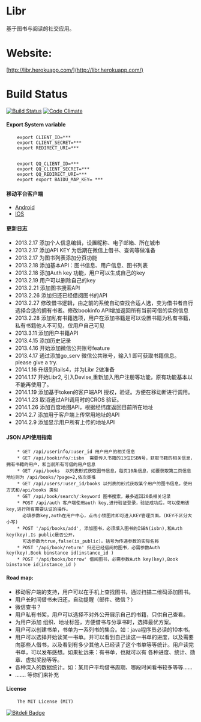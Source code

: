Libr
====

基于图书与阅读的社交应用。

Website:
====
[http://libr.herokuapp.com/](http://libr.herokuapp.com/)

Build Status
====
[![Build Status](https://travis-ci.org/wahyd4/Libr.png?branch=master)](https://travis-ci.org/wahyd4/Libr)
[![Code Climate](https://codeclimate.com/github/wahyd4/Libr.png)](https://codeclimate.com/github/wahyd4/Libr)
#### Export System variable

        export CLIENT_ID=***
        export CLIENT_SECRET=***
        export REDIRECT_URI=***


        export QQ_CLIENT_ID=***
        export QQ_CLIENT_SECRET=***
        export QQ_REDIRECT_URI=***
        export export BAIDU_MAP_KEY= ***

#### 移动平台客户端

* [Android][3]
* [IOS][4]

#### 更新日志
 * 2013.2.17 添加个人信息编辑，设置昵称、电子邮箱、所在城市
 * 2013.2.17 添加API KEY 为后期在微信上借书、查询等做准备
 * 2013.2.17 为图书列表添加分页功能
 * 2013.2.18 添加基本API：图书信息、用户信息、图书列表
 * 2013.2.18 添加Auth key 功能，用户可以生成自己的key
 * 2013.2.19 用户可以删除自己的key
 * 2013.2.21 添加图书搜索API
 * 2013.2.26 添加归还已经借阅图书的API
 * 2013.2.27 修改借书逻辑，由之前的系统自动查找合适人选，变为借书者自行选择合适的拥有书者。修改bookinfo API增加返回所有当前可借的实例信息
 * 2013.2.28 添加私有书籍选项，用户在添加书籍是可以设置书籍为私有书籍，私有书籍他人不可见，仅用户自己可见
 * 2013.3.11 添加用户书籍API
 * 2013.4.15 添加历史记录
 * 2013.4.16 开始添加微信公共账号feature
 * 2013.4.17 通过添加go_serv 微信公共账号，输入1 即可获取书籍信息。please give a try.
 * 2014.1.16 升级到Rails4，并为Libr 2做准备
 * 2014.1.17 开始Libr2, 引入Devise,重新加入用户注册等功能，原有功能基本以不能再使用了。
 * 2014.1.19 添加基于token的客户端API 授权，验证。方便在移动断进行调用。
 * 2014.1.23 取消通过API调用时的CROS 验证。
 * 2014.1.26 添加百度地图API，根据经纬度返回目前所在地址
 * 2014.2.7  添加用于客户端上传常用地址的API
 * 2014.2.9  添加显示用户所有上传的地址API

#### JSON API使用指南

        * GET /api/userinfo/:user_id 用户用户的相关信息
        * GET /api/bookinfo/:isbn  需要传入书籍的13位ISBN号，获取书籍的相关信息，拥有书籍的用户，和当前所有可借的用户信息
        * GET /api/books  以列表形式获取图书信息，每页10条信息，如要获取第二页信息地址则为 /api/books/?page=2,依次类推
        * GET /api/users/:user_id/books 以列表的形式获取某个用户的图书信息，使用方式和/api/books 类似
        * GET /api/book/search/:keyword 图书搜索，最多返回20条相关记录
        * POST /api/auth 客户端使用auth key,进行验证登录，验证成功后，可以使用该key,进行所有需要认证的操作。
          必填参数key,auth在用户中心，点击小锁图片即可进入KEY管理页面。(KEY不区分大小写)
        * POST '/api/books/add', 添加图书，必须填入图书的ISBN(isbn),和Auth key(key),Is public是否公开，
          可选参数为true,false(is_public)。括号为传递参数的实际名称
        * POST '/api/book/return' 归还已经借阅的图书，必需参数Auth key(key),Book binstance id(instance_id )
        * POST '/api/books/borrow' 借阅图书，必需参数Auth key(key),Book binstance id(instance_id )

#### Road map:
* 移动客户端的支持，用户可以在手机上查找图书，通过扫描二维码添加图书。
* 用户长时间借书未归还，自动提醒（邮件、微信？）
* 微信查书？
* 用户私有书架，用户可以选择不对外公开展示自己的书籍，只供自己查看。
* 为用户添加 组织、地址标签，方便借书与分享书时，选择最优方案。
* 用户可以创建书单，书单为一系列书的集合。如：java程序员必读的10本书。
* 用户可以选择开始读某一书单。并可以看到自己读这一书单的进度，以及需要向那些人借书，以及看到有多少其他人已经读了这个书单等等统计。用户读完书单，可以发布感想。如果扯远来：有书单，也就可以有 各种进度、统计、勋章、虚拟奖励等等。
* 各种深入的数据统计。如：某用户平均借书周期、哪段时间看书较多等等......
* ....... 等你们来补充


#### License
        The MIT License (MIT)

[1]:https://github.com/hoverruan
[2]:https://github.com/xiaoboa
[3]:https://github.com/hoverruan/libr-android
[4]:https://github.com/xiaoboa/Libr-client


[![Bitdeli Badge](https://d2weczhvl823v0.cloudfront.net/wahyd4/libr/trend.png)](https://bitdeli.com/free "Bitdeli Badge")


